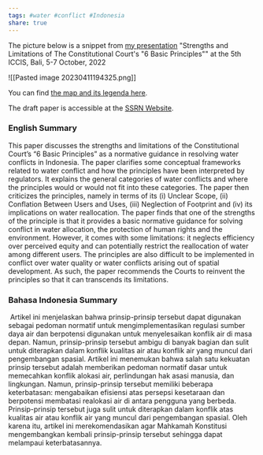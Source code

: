 ```yaml
---
tags: #water #conflict #Indonesia 
share: true
---
```


The picture below is a snippet from [my presentation](https://www.youtube.com/watch?v=xuPYQqHa5YU) "Strengths and Limitations of The Constitutional Court's "6 Basic Principles"" at the 5th ICCIS, Bali, 5-7 October, 2022

![[Pasted image 20230411194325.png]]

You can find [the map and its legenda here](https://www.mapcustomizer.com/map/Water%20Conflict%20in%20Indonesia?utm_source=pocket_saves).

The draft paper is accessible at the [SSRN Website](https://deliverypdf.ssrn.com/delivery.php?ID=874121115073070003003118119106082029117043064003031030025124076026003093014107112122122049008101104109008007026069018112068113040060087061002003009020122071125113022045060064120009020080092072026012099108031006099081081008022001089006016087120005007&EXT=pdf&INDEX=TRUE).

### English Summary

This paper discusses the strengths and limitations of the Constitutional Court’s “6 Basic Principles” as a normative guidance in resolving water conflicts in Indonesia. The paper clarifies some conceptual frameworks related to water conflict and how the principles have been interpreted by regulators. It explains the general categories of water conflicts and where the principles would or would not fit into these categories. The paper then criticizes the principles, namely in terms of its (i) Unclear Scope, (ii) Conflation Between Users and Uses, (iii) Neglection of Footprint and (iv) its implications on water reallocation. The paper finds that one of the strengths of the principle is that it provides a basic normative guidance for solving conflict in water allocation, the protection of human rights and the environment. However, it comes with some limitations: it neglects efficiency over perceived equity and can potentially restrict the reallocation of water among different users. The principles are also difficult to be implemented in conflict over water quality or water conflicts arising out of spatial development. As such, the paper recommends the Courts to reinvent the principles so that it can transcends its limitations.


### Bahasa Indonesia Summary

 Artikel ini menjelaskan bahwa prinsip-prinsip tersebut dapat digunakan sebagai pedoman normatif untuk mengimplementasikan regulasi sumber daya air dan berpotensi digunakan untuk menyelesaikan konflik air di masa depan. Namun, prinsip-prinsip tersebut ambigu di banyak bagian dan sulit untuk diterapkan dalam konflik kualitas air atau konflik air yang muncul dari pengembangan spasial. Artikel ini menemukan bahwa salah satu kekuatan prinsip tersebut adalah memberikan pedoman normatif dasar untuk memecahkan konflik alokasi air, perlindungan hak asasi manusia, dan lingkungan. Namun, prinsip-prinsip tersebut memiliki beberapa keterbatasan: mengabaikan efisiensi atas persepsi kesetaraan dan berpotensi membatasi realokasi air di antara pengguna yang berbeda. Prinsip-prinsip tersebut juga sulit untuk diterapkan dalam konflik atas kualitas air atau konflik air yang muncul dari pengembangan spasial. Oleh karena itu, artikel ini merekomendasikan agar Mahkamah Konstitusi mengembangkan kembali prinsip-prinsip tersebut sehingga dapat melampaui keterbatasannya.